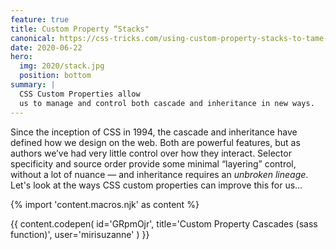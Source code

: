 ```yaml
---
feature: true
title: Custom Property “Stacks"
canonical: https://css-tricks.com/using-custom-property-stacks-to-tame-the-cascade/
date: 2020-06-22
hero:
  img: 2020/stack.jpg
  position: bottom
summary: |
  CSS Custom Properties allow
  us to manage and control both cascade and inheritance in new ways.
---
```


Since the inception of CSS in 1994, the cascade and inheritance have defined
how we design on the web. Both are powerful features, but as authors we’ve had
very little control over how they interact. Selector specificity and source
order provide some minimal “layering” control, without a lot of nuance — and
inheritance requires an *unbroken lineage*. Let's look at the ways
CSS custom properties can improve this for us…

{% import 'content.macros.njk' as content %}

{{ content.codepen(
  id='GRpmOjr',
  title='Custom Property Cascades (sass function)',
  user='mirisuzanne'
) }}
